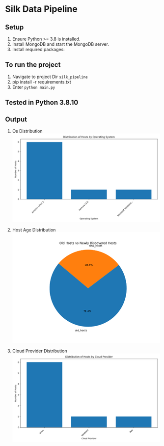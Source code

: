 # Silk Data Pipeline

## Setup
1. Ensure Python >= 3.8 is installed.
2. Install MongoDB and start the MongoDB server.
3. Install required packages:

## To run the project

1. Navigate to project Dir `silk_pipeline`
2. pip install -r requirements.txt 
3. Enter `python main.py`


## Tested in Python 3.8.10


## Output

1. Os Distribution
![Os Distribution](output/os_distribution_1.png)

2. Host Age Distribution 
![Host Age Distribution](output/host_age_distribution_400_days.png)

3. Cloud Provider Distribution
![Cloud Provider Distribution](output/cloud_provider_distribution_1.png)
